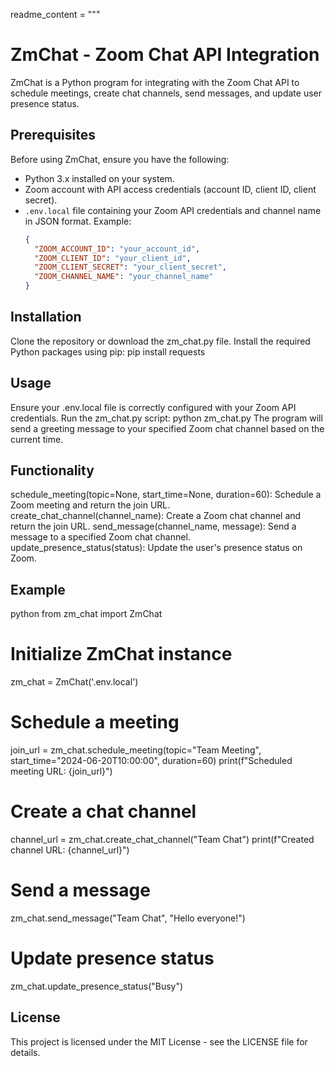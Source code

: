 readme_content = """
# ZmChat - Zoom Chat API Integration

ZmChat is a Python program for integrating with the Zoom Chat API to schedule meetings, create chat channels, send messages, and update user presence status.

## Prerequisites

Before using ZmChat, ensure you have the following:

- Python 3.x installed on your system.
- Zoom account with API access credentials (account ID, client ID, client secret).
- `.env.local` file containing your Zoom API credentials and channel name in JSON format. Example:
  ```json
  {
    "ZOOM_ACCOUNT_ID": "your_account_id",
    "ZOOM_CLIENT_ID": "your_client_id",
    "ZOOM_CLIENT_SECRET": "your_client_secret",
    "ZOOM_CHANNEL_NAME": "your_channel_name"
  }

## Installation
Clone the repository or download the zm_chat.py file.
Install the required Python packages using pip:
pip install requests

## Usage
Ensure your .env.local file is correctly configured with your Zoom API credentials.
Run the zm_chat.py script:
python zm_chat.py
The program will send a greeting message to your specified Zoom chat channel based on the current time.

## Functionality
schedule_meeting(topic=None, start_time=None, duration=60): Schedule a Zoom meeting and return the join URL.
create_chat_channel(channel_name): Create a Zoom chat channel and return the join URL.
send_message(channel_name, message): Send a message to a specified Zoom chat channel.
update_presence_status(status): Update the user's presence status on Zoom.

## Example
python
from zm_chat import ZmChat

# Initialize ZmChat instance
zm_chat = ZmChat('.env.local')

# Schedule a meeting
join_url = zm_chat.schedule_meeting(topic="Team Meeting", start_time="2024-06-20T10:00:00", duration=60)
print(f"Scheduled meeting URL: {join_url}")

# Create a chat channel
channel_url = zm_chat.create_chat_channel("Team Chat")
print(f"Created channel URL: {channel_url}")

# Send a message
zm_chat.send_message("Team Chat", "Hello everyone!")

# Update presence status
zm_chat.update_presence_status("Busy")

## License
This project is licensed under the MIT License - see the LICENSE file for details.